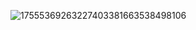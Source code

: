 ![17555369263227403381663538498106](https://github.com/user-attachments/assets/cd72deb1-b563-4862-b6ec-884c110513d3)
